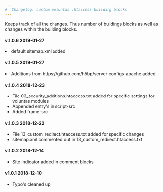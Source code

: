 ```yaml
---
#  Changelog: custom voluntas .htaccess building blocks
---
```


Keeps track of all the changes. Thus number of buildings blocks as well as changes within the building blocks.  
<h4>v.1.0.6 2019-01-27</h4>
<li>default sitemap.xml added</li>
<ul>

</ul>
<h4>v.1.0.5 2019-01-27</h4>
<li>Additions from https://github.com/h5bp/server-configs-apache added</li>
<ul>
</ul>

<h4>v.1.0.4 2018-12-23</h4>
<ul>
<li>File 03_security_additions.htaccess.txt added for specific settings for voluntas modules</li>
<li>Appended entry's in script-src</li>
<li>Added frame-src</li>
</ul>

<h4>v.1.0.3 2018-12-22</h4>
<ul>
<li>File 13_custom_redirect.htaccess.txt added for specific changes</li>
<li>sitemap.xml commented out in 13_custom_redirect.htaccess.txt</li>
</ul>

<h4>v.1.0.2 2018-12-14</h4>
<ul>
<li>Site indicator added in comment blocks</li>
</ul>

<h4>v1.0.1 2018-12-10</h4>
<ul>
<li>Typo's cleaned up</li>
</ul>
